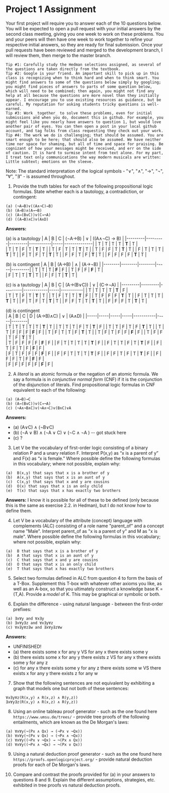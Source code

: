 # Project 1 Assignment

Your first project will require you to answer each of the 10 questions below.  You will be expected to open a pull request with your initial answers by the second class meeting, giving you one week to work on these problems. You and your peers will then have one week to work together to refine your respective initial answers, so they are ready for final submission. Once your pull requests have been reviewed and merged to the development branch, I will review them, then merge to the master branch. 

```
Tip #1: Carefully study the Hedman selections assigned, as several of the questions are taken directly from the textbook. 
Tip #2: Google is your friend. An important skill to pick up in this class is recognizing when to think hard and when to think smart. You might find answers to some of the questions below simply by googling; you might find pieces of answers to parts of some question below, which will need to be combined; then again, you might not find any help at all because the questions are more novel than they initially appear. I encourage you to use existing resources as guidance, but be careful. My reputation for asking students tricky questions is well-earned. 
Tip #3: Work _together_ to solve these problems, even for initial submissions and when you do, document this in github. For example, you might feel like you nearly have answers to question 1, but would love another pair of eyes. You can then open a post in your local github account, and tag folks from class requesting they check out your work. 
Tip #4: The work we do is challenging; that should be assumed. You are smart enough to be here; that should also be assumed. We have neither time nor space for shaming, but all of time and space for praising. Be cognizant of how your messages might be received, and err on the side of caution. It is hard to surmise intent from text alone. For my part, I treat text only communications the way modern musicals are written: Little subtext; emotions on the sleeve. 
```

Note: The standard interpretation of the logical symbols - "∨", "∧", "→", "¬", "∀", "∃" - is assumed throughout. 

1. Provide the truth tables for each of the following propositional logic formulas. State whether each is a tautology, a contradiction, or contingent:
  ```
  (a) (¬A→B)∨((A∧¬C)→B) 
  (b) (A→B)∧(A→¬B)
  (c) (A→(B∨C))∨(C→¬A) 
  (d) ((A→B)∧C)∨(A∧D) 
  ```
  
  **Answers:**
  
  (a) is a tautology 
  | A       | B       | C       | (¬A→B)    | ∨   | ((A∧¬C) → B) |
  |---------|---------|---------|-----------|-----|--------------| 
  | T       | T       | T       | T         | **T**   | T            |   
  | T       | T       | F       | T         | **T**   | T            |
  | T       | F       | T       | T         | **T**   | T            |
  | T       | F       | F       | T         | **T**   | T            |
  | F       | T       | T       | T         | **T**   | T            |
  | F       | T       | F       | T         | **T**   | T            |
  | F       | F       | T       | F         | **T**   | T            |
  | F       | F       | F       | F         | **T**   | T            |
  
  (b) is contingent 
  | A      | B      | (A→B)  |  ∧  | (A→¬B)  |
  |--------|--------|--------|-----|---------|
  | T      | T      | T      | **F**   | F       |
  | T      | F      | F      | **F**   | T       |  
  | F      | T      | T      | **T**   | T       |
  | F      | F      | T      | **T**   | T       |
  
  (c) is a tautology 
  | A       | B       | C       | (A→(B∨C))  | ∨   | (C→¬A)    |
  |---------|---------|---------|------------|-----|-----------| 
  | T       | T       | T       | T          | **T**   | F         |   
  | T       | T       | F       | T          | **T**   | T         |
  | T       | F       | T       | T          | **T**   | F         |
  | T       | F       | F       | F          | **T**   | T         |
  | F       | T       | T       | T          | **T**   | T         |
  | F       | T       | F       | T          | **T**   | T         |
  | F       | F       | T       | T          | **T**   | T         |
  | F       | F       | F       | T          | **T**   | T         |
  
  (d) is contingent  
  | A   | B   | C   | D   | (A→B)∧C)  | ∨   | (A∧D)  |
  |-----|-----|-----|-----|-----------|-----|--------|	
  | T   | T   | T   | T   | T         | **T**   | T      |
  | T   | T   | T   | F   | T         | **T**   | F      |
  | T   | T   | F   | T   | F         | **T**   | T      |
  | T   | T   | F   | F   | F         | **F**   | F      |
  | T   | F   | T   | T   | F         | **T**   | T      |
  | T   | F   | T   | F   | F         | **F**   | F      |
  | T   | F   | F   | T   | F         | **T**   | T      |  
  | T   | F   | F   | F   | F         | **F**   | F      |
  | F   | T   | T   | T   | T         | **T**   | F      |
  | F   | T   | T   | F   | T         | **T**   | F      |
  | F   | T   | F   | T   | F         | **F**   | F      |   
  | F   | T   | F   | F   | F         | **F**   | F      |
  | F   | F   | T   | T   | T         | **T**   | F      |
  | F   | F   | T   | F   | T         | **T**   | F      |
  | F   | F   | F   | T   | F         | **F**   | F      |   
  | F   | F   | F   | F   | F         | **F**   | F      |
  
2. A _literal_ is an atomic formula or the negation of an atomic formula. We say a formula is in _conjunctive normal form_ (CNF) if it is the conjunction of the disjunction of literals. Find propositional logic formulas in CNF equivalent to each of the following:
  ```
  (a) (A→B)→C
  (b) (A→(B∨C))∨(C→¬A)
  (c) (¬A∧¬B∧C)∨(¬A∧¬C)∨(B∧C)∨A 
  ```
  
  **Answers:** 
  * (a) (A∨C) ∧ (¬B∨C)
  * (b) (¬A ∨ B) ∧ (¬A ∨ C) ∨  (¬C ∧ ¬A ) -- got stuck here 
  * (c) ? 
  
3. Let V be the vocabulary of first-order logic consisting of a binary relation P and a unary relation F. Interpret P(x,y) as “x is a parent of y” and F(x) as “x is female.” Where possible define the following formulas in this vocabulary; where not possible, explain why: 
  
  ```
  (a)  B(x,y) that says that x is a brother of y  
  (b)  A(x,y) that says that x is an aunt of y  
  (c)  C(x,y) that says that x and y are cousins   
  (d)  O(x) that says that x is an only child  
  (e)  T(x) that says that x has exactly two brothers 
  ```
  
  **Answers:** 
  I know it is possible for all of these to be defined (only because this is the same as exercise 2.2. in Hedman), but I do not know how to define them. 
  

4. Let V be a vocabulary of the attribute (concept) language with complements (ALC) consisting of a role name "parent_of" and a concept name "Male". Interpret parent_of as "x is a parent of y" and M as "x is male". Where possible define the following formulas in this vocabulary; where not possible, explain why: 
  ```
  (a)  B that says that x is a brother of y
  (b)  A that says that x is an aunt of y
  (c)  C that says that x and y are cousins
  (d)  O that says that x is an only child  
  (e)  T that says that x has exactly two brothers 
  ```


5. Select two formulas defined in ALC from question 4 to form the basis of a T-Box. Supplement this T-box with whatever other axioms you like, as well as an A-box, so that you ultimately construct a knowledge base K = (T,A). Provide a _model_ of K. This may be graphical or symbolic or both. 

6. Explain the difference - using natural language - between the first-order prefixes:
  ```
  (a) ∃x∀y and ∀x∃y
  (b) ∃x∀y∃z and ∀x∃y∀z 
  (c) ∀x∃y∀z∃w and ∃x∀y∃z∀w
  ```
  **Answers:**
 * UNFINISHED! 
 * (a) there exists some x for any y VS for any x there exists some y 
 * (b) there exists some x for any y there exists z VS for any x there exists some y for any z 
 * (c) for any x there exists some y for any z there exists some w VS there exists x for any y there exists z for any w 
 
	
7. Show that the following sentences are not equivalent by exhibiting a graph that models one but not both of these sentences:
```
∀x∃y∀z(R(x,y) ∧ R(x,z) ∧ R(y,z))
∃x∀y∃z(R(x,y) ∧ R(x,z) ∧ R(y,z))
```
	
8. Using an online tableau proof generator - such as the one found here `https://www.umsu.de/trees/` - provide tree proofs of the following entailments, which are known as the De Morgan's laws:
  ```
  (a) ∀x∀y(¬(Px ∧ Qx) → (¬Px ∨ ¬Qx))
  (b) ∀x∀y(¬(Px ∨ Qx) → (¬Px ∧ ¬Qx))
  (c) ∀x∀y((¬Px ∨ ¬Qx) → ¬(Px ∧ Qx))
  (d) ∀x∀y((¬Px ∧ ¬Qx) → ¬(Px ∨ Qx))
```
	
9. Using a natural deduction proof generator - such as the one found here `https://proofs.openlogicproject.org/` - provide natural deduction proofs for each of De Morgan's laws. 

10. Compare and contrast the proofs provided for (a) in your answers to questions 8 and 9. Explain the different assumptions, strategies, etc. exhibited in tree proofs vs natural deduction proofs. 
 
